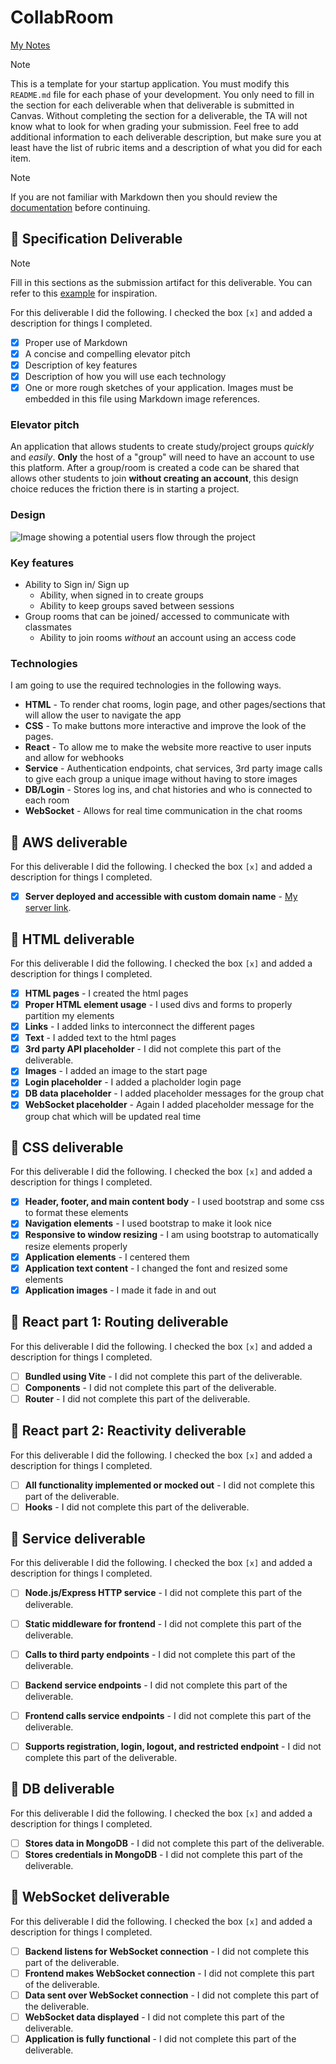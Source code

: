 # CollabRoom

[My Notes](notes.md)




> [!NOTE]
>  This is a template for your startup application. You must modify this `README.md` file for each phase of your development. You only need to fill in the section for each deliverable when that deliverable is submitted in Canvas. Without completing the section for a deliverable, the TA will not know what to look for when grading your submission. Feel free to add additional information to each deliverable description, but make sure you at least have the list of rubric items and a description of what you did for each item.

> [!NOTE]
>  If you are not familiar with Markdown then you should review the [documentation](https://docs.github.com/en/get-started/writing-on-github/getting-started-with-writing-and-formatting-on-github/basic-writing-and-formatting-syntax) before continuing.

## 🚀 Specification Deliverable

> [!NOTE]
>  Fill in this sections as the submission artifact for this deliverable. You can refer to this [example](https://github.com/webprogramming260/startup-example/blob/main/README.md) for inspiration.

For this deliverable I did the following. I checked the box `[x]` and added a description for things I completed.

- [x] Proper use of Markdown
- [x] A concise and compelling elevator pitch
- [x] Description of key features
- [x] Description of how you will use each technology
- [x] One or more rough sketches of your application. Images must be embedded in this file using Markdown image references.

### Elevator pitch
An application that allows students to create study/project groups _quickly_ and _easily_. __Only__ the host of a "group" will need to have an account to use this platform. After a group/room is created a code can be shared that allows other students to join __without creating an account__, this design choice reduces the friction there is in starting a project. 

### Design

![Image showing a potential users flow through the project](projectIdea.jpg)


### Key features

- Ability to Sign in/ Sign up
    - Ability, when signed in to create groups
    - Ability to keep groups saved between sessions
- Group rooms that can be joined/ accessed to communicate with classmates
    - Ability to join rooms _without_ an account using an access code

### Technologies

I am going to use the required technologies in the following ways.

- **HTML** - To render chat rooms, login page, and other pages/sections that will allow the user to navigate the app
- **CSS** - To make buttons more interactive and improve the look of the pages.
- **React** - To allow me to make the website more reactive to user inputs and allow for webhooks
- **Service** - Authentication endpoints, chat services, 3rd party image calls to give each group a unique image without having to store images
- **DB/Login** - Stores log ins, and chat histories and who is connected to each room
- **WebSocket** - Allows for real time communication in the chat rooms

## 🚀 AWS deliverable

For this deliverable I did the following. I checked the box `[x]` and added a description for things I completed.

- [X] **Server deployed and accessible with custom domain name** - [My server link](https://workcircle.click).

## 🚀 HTML deliverable

For this deliverable I did the following. I checked the box `[x]` and added a description for things I completed.

- [X] **HTML pages** - I created the html pages
- [X] **Proper HTML element usage** - I used divs and forms to properly partition my elements
- [X] **Links** - I added links to interconnect the different pages
- [X] **Text** - I added text to the html pages
- [X] **3rd party API placeholder** - I did not complete this part of the deliverable.
- [X] **Images** - I added an image to the start page
- [X] **Login placeholder** - I added a placholder login page
- [X] **DB data placeholder** - I added placeholder messages for the group chat
- [X] **WebSocket placeholder** - Again I added placeholder message for the group chat which will be updated real time

## 🚀 CSS deliverable

For this deliverable I did the following. I checked the box `[x]` and added a description for things I completed.

- [X] **Header, footer, and main content body** - I used bootstrap and some css to format these elements
- [X] **Navigation elements** - I used bootstrap to make it look nice
- [X] **Responsive to window resizing** - I am using bootstrap to automatically resize elements properly
- [X] **Application elements** - I centered them
- [X] **Application text content** - I changed the font and resized some elements
- [X] **Application images** - I made it fade in and out

## 🚀 React part 1: Routing deliverable

For this deliverable I did the following. I checked the box `[x]` and added a description for things I completed.

- [ ] **Bundled using Vite** - I did not complete this part of the deliverable.
- [ ] **Components** - I did not complete this part of the deliverable.
- [ ] **Router** - I did not complete this part of the deliverable.

## 🚀 React part 2: Reactivity deliverable

For this deliverable I did the following. I checked the box `[x]` and added a description for things I completed.

- [ ] **All functionality implemented or mocked out** - I did not complete this part of the deliverable.
- [ ] **Hooks** - I did not complete this part of the deliverable.

## 🚀 Service deliverable

For this deliverable I did the following. I checked the box `[x]` and added a description for things I completed.

- [ ] **Node.js/Express HTTP service** - I did not complete this part of the deliverable.
- [ ] **Static middleware for frontend** - I did not complete this part of the deliverable.
- [ ] **Calls to third party endpoints** - I did not complete this part of the deliverable.
- [ ] **Backend service endpoints** - I did not complete this part of the deliverable.
- [ ] **Frontend calls service endpoints** - I did not complete this part of the deliverable.
- [ ] **Supports registration, login, logout, and restricted endpoint** - I did not complete this part of the deliverable.


## 🚀 DB deliverable

For this deliverable I did the following. I checked the box `[x]` and added a description for things I completed.

- [ ] **Stores data in MongoDB** - I did not complete this part of the deliverable.
- [ ] **Stores credentials in MongoDB** - I did not complete this part of the deliverable.

## 🚀 WebSocket deliverable

For this deliverable I did the following. I checked the box `[x]` and added a description for things I completed.

- [ ] **Backend listens for WebSocket connection** - I did not complete this part of the deliverable.
- [ ] **Frontend makes WebSocket connection** - I did not complete this part of the deliverable.
- [ ] **Data sent over WebSocket connection** - I did not complete this part of the deliverable.
- [ ] **WebSocket data displayed** - I did not complete this part of the deliverable.
- [ ] **Application is fully functional** - I did not complete this part of the deliverable.
